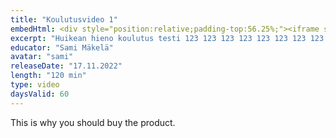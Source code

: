 ```yaml
---
title: "Koulutusvideo 1"
embedHtml: <div style="position:relative;padding-top:56.25%;"><iframe src="https://iframe.mediadelivery.net/embed/68181/5da02d69-628d-4835-95a9-8cc825aa17f6?autoplay=false&loop=false&muted=false&preload=true&responsive=true" loading="lazy" style="border:0;position:absolute;top:0;height:100%;width:100%;" allow="accelerometer;gyroscope;autoplay;encrypted-media;picture-in-picture;" allowfullscreen="true"></iframe></div>
excerpt: "Huikean hieno koulutus testi 123 123 123 123 123 123 123 123 aslkdjlkajsd lkjas dklja sdlkjasd dasjl jdsajads lkjasd lkasjd lkasjd laksdj dalksj dalkjad slkdajs lkasdj dlaksj adslkjdas lkjads lkdasj asdlkj adslkjdsa lkdas "
educator: "Sami Mäkelä"
avatar: "sami"
releaseDate: "17.11.2022"
length: "120 min"
type: video
daysValid: 60
---
```


This is why you should buy the product.

